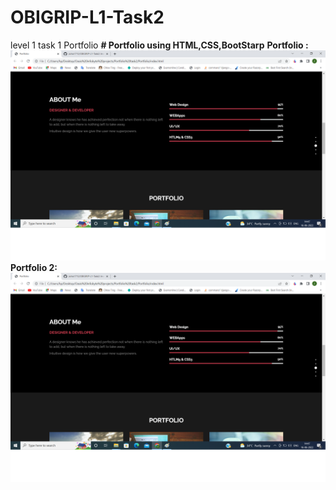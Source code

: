 # OBIGRIP-L1-Task2
level 1 task 1 Portfolio
<b># Portfolio using HTML,CSS,BootStarp</b>
<b>Portfolio :</b>
![](https://github.com/zoha1715/OBIGRIP-L1-Task2/blob/main/t2i1.png)
<b>Portfolio 2:</b>
![](https://github.com/zoha1715/OBIGRIP-L1-Task2/blob/main/t2i2.png)
